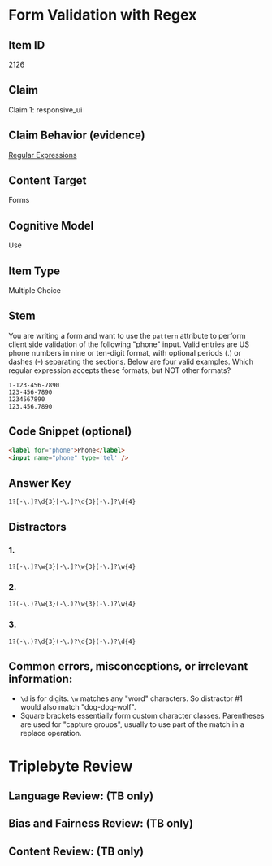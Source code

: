 # Form Validation with Regex

## Item ID
2126

## Claim
Claim 1: responsive_ui

## Claim Behavior (evidence)
[Regular Expressions](https://developer.mozilla.org/en-US/docs/Web/JavaScript/Guide/Regular_Expressions)

## Content Target
Forms

## Cognitive Model
Use

## Item Type
Multiple Choice

## Stem
You are writing a form and want to use the `pattern` attribute to perform client side validation of the following "phone" input.  Valid entries are US phone numbers in nine or ten-digit format, with optional periods (.) or dashes (-) separating the sections.  Below are four valid examples.  Which regular expression accepts these formats, but NOT other formats?

```
1-123-456-7890
123-456-7890
1234567890
123.456.7890
```

## Code Snippet (optional)
```html
<label for="phone">Phone</label>
<input name="phone" type='tel' />
```

## Answer Key
`1?[-\.]?\d{3}[-\.]?\d{3}[-\.]?\d{4}`

## Distractors
### 1.
`1?[-\.]?\w{3}[-\.]?\w{3}[-\.]?\w{4}`

### 2.
`1?(-\.)?\w{3}(-\.)?\w{3}(-\.)?\w{4}`

### 3.
`1?(-\.)?\d{3}(-\.)?\d{3}(-\.)?\d{4}`

## Common errors, misconceptions, or irrelevant information:
* `\d` is for digits.  `\w` matches any "word" characters.  So distractor #1 would also match "dog-dog-wolf".
* Square brackets essentially form custom character classes.  Parentheses are used for "capture groups", usually to use part of the match in a replace operation.

# Triplebyte Review

## Language Review: (TB only)

## Bias and Fairness Review: (TB only)

## Content Review: (TB only)
